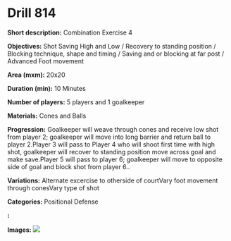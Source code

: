 # Drill 814

**Short description:**
Combination Exercise 4

**Objectives:**
Shot Saving High and Low / Recovery to standing position / Blocking technique, shape and timing / Saving and or blocking at far post / Advanced Foot movement

**Area (mxm):**
20x20

**Duration (min):**
10 Minutes

**Number of players:**
5 players and 1 goalkeeper

**Materials:**
Cones and Balls

**Progression:**
Goalkeeper will weave through cones and receive low shot from player 2; goalkeeper will move into long barrier and return ball to player 2.Player 3 will pass to Player 4 who will shoot first time with high shot, goalkeeper will recover to standing position move across goal and make save.Player 5 will pass to player 6; goalkeeper will move to opposite side of goal and block shot from player 6..

**Variations:**
Alternate excercise to otherside of courtVary foot movement through conesVary type of shot

**Categories:**
Positional Defense

**:**


**Images:**
![](https://www.coachingfutsal.com/\images\16daed4206968d104b9f0a029d7474568dfcfc989e7648d6e64a67292754cea09bc391f80ae2ab4617269fcee09b72765c8d8bde5e3b8bf5701dbd36d1da37cd5045dab62dbf2.png)

